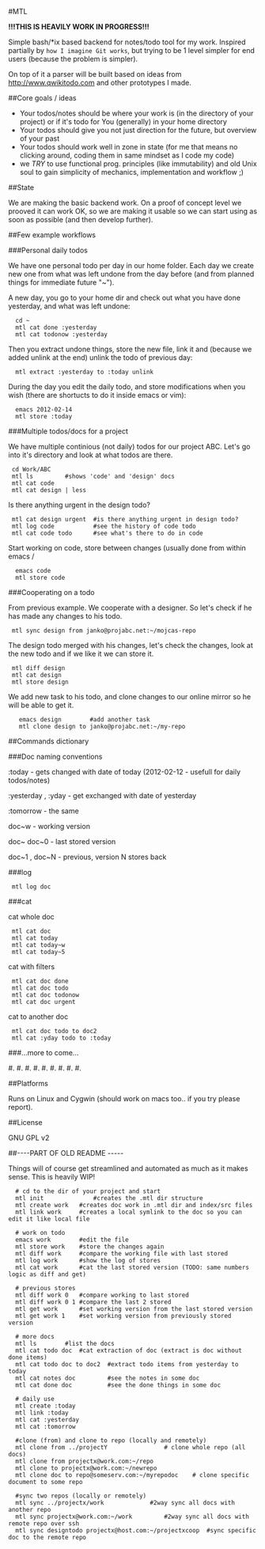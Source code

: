 #MTL

**!!!THIS IS HEAVILY WORK IN PROGRESS!!!**

Simple bash/*ix based backend for notes/todo tool for my work. Inspired partially by `how I imagine Git works`, but trying to be 1 level simpler for end users (because the problem is simpler). 

On top of it a parser will be built based on ideas from http://www.qwikitodo.com and other prototypes I made.

##Core goals / ideas

- Your todos/notes should be where your work is (in the directory of your project) or if it's todo for You (generally) in your home directory
- Your todos should give you not just direction for the future, but overview of your past
- Your todos should work well in zone in state (for me that means no clicking around, coding them in same mindset as I code my code)
- we *TRY* to use functional prog. principles (like immutability) and old Unix soul to gain simplicity of mechanics, implementation and workflow ;)

##State

We are making the basic backend work. On a proof of concept level we prooved it can work OK, so we are making it 
usable so we can start using as soon as possible (and then develop further). 

##Few example workflows

###Personal daily todos

We have one personal todo per day in our home folder. Each day we create new one from what was left undone
from the day before (and from planned things for immediate future "~").

A new day, you go to your home dir and check out what you have done yesterday, and what was left undone:

      cd ~
      mtl cat done :yesterday
      mtl cat todonow :yesterday

Then you extract undone things, store the new file, link it and (because we added unlink at the end) unlink the todo of previous day:

      mtl extract :yesterday to :today unlink

During the day you edit the daily todo, and store modifications when you wish (there are shortucts to do it inside emacs or vim):
      
      emacs 2012-02-14
      mtl store :today

###Multiple todos/docs for a project

We have multiple continious (not daily) todos for our project ABC. Let's go into it's directory and look at what todos are there.

     cd Work/ABC
     mtl ls			#shows 'code' and 'design' docs
     mtl cat code
     mtl cat design | less

Is there anything urgent in the design todo?

     mtl cat design urgent	#is there anything urgent in design todo?	
     mtl log code   		#see the history of code todo
     mtl cat code todo		#see what's there to do in code

Start working on code, store between changes (usually done from within emacs / 
      
      emacs code
      mtl store code


###Cooperating on a todo

From previous example. We cooperate with a designer. So let's check if he has made any changes to his todo.

     mtl sync design from janko@projabc.net:~/mojcas-repo

The design todo merged with his changes, let's check the changes, look at the new todo and if we like it we can store it.

     mtl diff design
     mtl cat design
     mtl store design


We add new task to his todo, and clone changes to our online mirror so he will be able to get it.

       emacs design        #add another task
       mtl clone design to janko@projabc.net:~/my-repo


##Commands dictionary

###Doc naming conventions

:today - gets changed with date of today (2012-02-12 - usefull for daily todos/notes)

:yesterday , :yday - get exchanged with date of yesterday

:tomorrow - the same

doc~w - working version

doc~ doc~0 - last stored version

doc~1 , doc~N - previous, version N stores back 

###log

     mtl log doc

###cat

cat whole doc

     mtl cat doc
     mtl cat today
     mtl cat today~w
     mtl cat today~5 

cat with filters

     mtl cat doc done
     mtl cat doc todo
     mtl cat doc todonow
     mtl cat doc urgent

cat to another doc
     
     mtl cat doc todo to doc2
     mtl cat :yday todo to :today

###...more to come...

#.
#.
#.
#.
#.
#.
#.
#.
#.


##Platforms

Runs on Linux and Cygwin (should work on macs too.. if you try please report).

##License

GNU GPL v2





##----PART OF OLD README -----

Things will of course get streamlined and automated as much as it makes sense. This is heavily WIP!

	  # cd to the dir of your project and start
	  mtl init   	    	#creates the .mtl dir structure
	  mtl create work	#creates doc work in .mtl dir and index/src files
	  mtl link work 	#creates a local symlink to the doc so you can edit it like local file

	  # work on todo
	  emacs work		#edit the file
	  mtl store work	#store the changes again
	  mtl diff work		#compare the working file with last stored
	  mtl log work		#show the log of stores
	  mtl cat work		#cat the last stored version (TODO: same numbers logic as diff and get)

	  # previous stores
	  mtl diff work 0	#compare working to last stored
	  mtl diff work 0 1	#compare the last 2 stored
	  mtl get work	  	#set working version from the last stored version
	  mtl get work 1	#set working version from previously stored version

	  # more docs
	  mtl ls		#list the docs
	  mtl cat todo doc	#cat extraction of doc (extract is doc without done items)
	  mtl cat todo doc to doc2 	#extract todo items from yesterday to today
	  mtl cat notes doc	     	#see the notes in some doc
	  mtl cat done doc	     	#see the done things in some doc

	  # daily use
	  mtl create :today
	  mtl link :today
	  mtl cat :yesterday
	  mtl cat :tomorrow

	  #clone (from) and clone to repo (locally and remotely)
	  mtl clone from ../projectY				# clone whole repo (all docs)
	  mtl clone from projectx@work.com:~/repo		
	  mtl clone to projectx@work.com:~/newrepo
	  mtl clone doc to repo@someserv.com:~/myrepodoc	# clone specific document to some repo

	  #sync two repos (locally or remotely)
	  mtl sync ../projectx/work				#2way sync all docs with another repo
	  mtl sync projectx@work.com:~/work			#2way sync all docs with remote repo over ssh
	  mtl sync designtodo projectx@host.com:~/projectxcoop  #sync specific doc to the remote repo
	  
